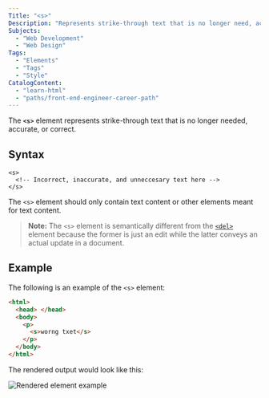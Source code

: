 ```yaml
---
Title: "<s>"
Description: "Represents strike-through text that is no longer need, accurate, or correct."
Subjects:
  - "Web Development"
  - "Web Design"
Tags:
  - "Elements"
  - "Tags"
  - "Style"
CatalogContent:
  - "learn-html"
  - "paths/front-end-engineer-career-path"
---
```


The **`<s>`** element represents strike-through text that is no longer needed, accurate, or correct.

## Syntax

```pseudo
<s>
  <!-- Incorrect, inaccurate, and unneccesary text here -->
</s>
```

The `<s>` element should only contain text content or other elements meant for text content.

> **Note:** The `<s>` element is semantically different from the [`<del>`](https://www.codecademy.com/resources/docs/html/elements/del) element because the former is just an edit while the latter conveys an actual update in a document.

## Example

The following is an example of the `<s>` element:

```html
<html>
  <head> </head>
  <body>
    <p>
      <s>worng txet</s>
    </p>
  </body>
</html>
```

The rendered output would look like this:

![Rendered <s> element example](https://raw.githubusercontent.com/Codecademy/docs/main/media/s-element-example.png)
